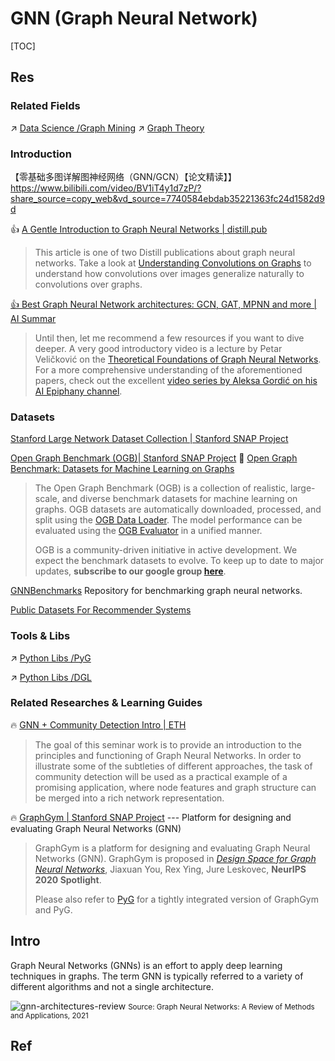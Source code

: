 # GNN (Graph Neural Network)

[TOC]



## Res
### Related Fields
↗ [Data Science /Graph Mining](../../../../../../Data%20Science/⛏️%20Data%20Mining/Graph%20Mining/Graph%20Mining.md)
↗ [Graph Theory](../../../../../../🧮%20Math%20&%20Theoretical%20Computer%20Science%20(TCS)/Graph%20Theory/Graph%20Theory.md)


### Introduction
【零基础多图详解图神经网络（GNN/GCN）【论文精读】】 https://www.bilibili.com/video/BV1iT4y1d7zP/?share_source=copy_web&vd_source=7740584ebdab35221363fc24d1582d9d

👍 [A Gentle Introduction to Graph Neural Networks | distill.pub](https://distill.pub/2021/gnn-intro/)

> This article is one of two Distill publications about graph neural networks. Take a look at [Understanding Convolutions on Graphs](https://distill.pub/2021/understanding-gnns/) to understand how convolutions over images generalize naturally to convolutions over graphs.


[👍 Best Graph Neural Network architectures: GCN, GAT, MPNN and more | AI Summar](https://theaisummer.com/gnn-architectures/)

> Until then, let me recommend a few resources if you want to dive deeper. A very good introductory video is a lecture by Petar Veličković on the [Theoretical Foundations of Graph Neural Networks](https://www.youtube.com/watch?v=uF53xsT7mjc). For a more comprehensive understanding of the aforementioned papers, check out the excellent [video series by Aleksa Gordić on his AI Epiphany channel](https://www.youtube.com/playlist?list=PLBoQnSflObckArGNhOcNg7lQG_f0ZlHF5).


### Datasets
[Stanford Large Network Dataset Collection | Stanford SNAP Project](http://snap.stanford.edu/data/)

[Open Graph Benchmark (OGB)| Stanford SNAP Project](https://github.com/snap-stanford/ogb)
📄 [Open Graph Benchmark: Datasets for Machine Learning on Graphs](https://arxiv.org/abs/2005.00687)

> The Open Graph Benchmark (OGB) is a collection of realistic, large-scale, and diverse benchmark datasets for machine learning on graphs. OGB datasets are automatically downloaded, processed, and split using the [OGB Data Loader](https://ogb.stanford.edu/docs/home/#dataloader). The model performance can be evaluated using the [OGB Evaluator](https://ogb.stanford.edu/docs/home/#evaluator) in a unified manner.   
> 
> OGB is a community-driven initiative in active development. We expect the benchmark datasets to evolve. To keep up to date to major updates, **subscribe to our google group [here](https://groups.google.com/forum/#!forum/open-graph-benchmark)**.

[GNNBenchmarks](https://github.com/graphdeeplearning/benchmarking-gnns)
Repository for benchmarking graph neural networks.

[Public Datasets For Recommender Systems](https://github.com/caserec/Datasets-for-Recommender-Systems)


### Tools & Libs
↗ [Python Libs /PyG](../../../../../../🔑%20CS%20Core/👩‍💻%20Programming%20Methodology%20and%20Languages/🛠️%20Programming%20Tools%20Chain/🚠%20Application%20Runtimes%20&%20SDKs/Python%20Runtime%20Environments/📌%20Python%20Third-party%20Libs/Security%20&%20Cryptology/PyG.md)

↗ [Python Libs /DGL](../../../../🏗️%20AI%20(Data)%20Infrastructure%20&%20Stack/🛫%20Foundation%20Models%20&%20Libraries%20&%20SDKs/ML%20Programming%20&%20Frameworks/⭐️%20Python%20Based%20AI/DGL/DGL.md)


### Related Researches & Learning Guides
🔥 [GNN + Community Detection Intro | ETH](https://github.com/adrian-lison/gnn-community-detection)

> The goal of this seminar work is to provide an introduction to the principles and functioning of Graph Neural Networks. In order to illustrate some of the subtleties of different approaches, the task of community detection will be used as a practical example of a promising application, where node features and graph structure can be merged into a rich network representation.


🔥 [GraphGym | Stanford SNAP Project](https://github.com/snap-stanford/GraphGym) --- Platform for designing and evaluating Graph Neural Networks (GNN)

> GraphGym is a platform for designing and evaluating Graph Neural Networks (GNN). GraphGym is proposed in _[Design Space for Graph Neural Networks](https://arxiv.org/abs/2011.08843)_, Jiaxuan You, Rex Ying, Jure Leskovec, **NeurIPS 2020 Spotlight**.
> 
> Please also refer to [PyG](https://www.pyg.org/) for a tightly integrated version of GraphGym and PyG.



## Intro
Graph Neural Networks (GNNs) is an effort to apply deep learning techniques in graphs. The term GNN is typically referred to a variety of different algorithms and not a single architecture.

![gnn-architectures-review](https://theaisummer.com/static/4ce0369b5414edb9f0c0859eb06ca93b/5a190/gnn-architectures-review.png "gnn-architectures-review")
<small>Source: Graph Neural Networks: A Review of Methods and Applications, 2021</small>



## Ref
[Graph Neural Network and Some of GNN Applications: Everything You Need to Know | Neptune.ai]: https://neptune.ai/blog/graph-neural-network-and-some-of-gnn-applications

[Graph Convolutional Networks: Introduction to GNNs]: https://mlabonne.github.io/blog/intrognn/

[A Comprehensive Introduction to Graph Neural Networks (GNNs)]: https://www.datacamp.com/tutorial/comprehensive-introduction-graph-neural-networks-gnns-tutorial

[Graph Neural Networks (GNN, GAE, STGNN)]: https://jonathan-hui.medium.com/graph-neural-networks-gnn-gae-stgnn-1ac0b5c99550

